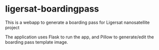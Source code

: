 # ligersat-boardingpass
This is a webapp to generate a boarding pass for Ligersat nanosatellite project 

The application uses Flask to run the app, and Pillow to generate/edit the boarding pass template image.
